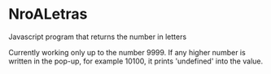 # NroALetras
Javascript program that returns the number in letters

Currently working only up to the number 9999. If any higher number is written in the pop-up, for example 10100,
it prints 'undefined' into the value.
